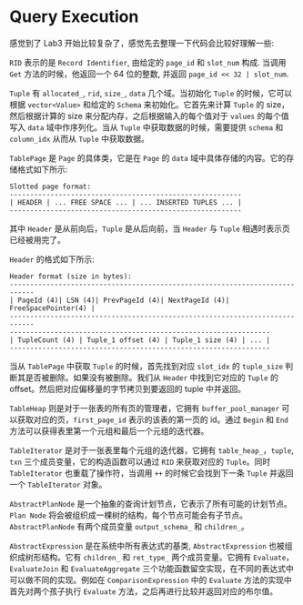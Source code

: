 # Query Execution
感觉到了 Lab3 开始比较复杂了，感觉先去整理一下代码会比较好理解一些:  
  
`RID` 表示的是 `Record Identifier`, 由给定的 `page_id` 和 `slot_num` 构成. 当调用 `Get` 方法的时候，他返回一个 64 位的整数, 并返回 `page_id << 32 | slot_num`.  
  
`Tuple` 有 `allocated_`, `rid`, `size_`, `data` 几个域。当初始化 `Tuple` 的时候，它可以根据 `vector<Value>` 和给定的 `Schema` 来初始化。它首先来计算 `Tuple` 的 size，然后根据计算的 size 来分配内存，之后根据输入的每个值对于 `values` 的每个值写入 `data` 域中作序列化。当从 `Tuple` 中获取数据的时候，需要提供 `schema` 和 `column_idx` 从而从 `Tuple` 中获取数据。 
  
`TablePage` 是 `Page` 的具体类，它是在 `Page` 的 `data` 域中具体存储的内容。它的存储格式如下所示:
```
Slotted page format:
---------------------------------------------------------
| HEADER | ... FREE SPACE ... | ... INSERTED TUPLES ... |
---------------------------------------------------------
```
其中 `Header` 是从前向后，`Tuple` 是从后向前，当 `Header` 与 `Tuple` 相遇时表示页已经被用完了。  
  
`Header` 的格式如下所示:
```
Header format (size in bytes):
----------------------------------------------------------------------------
| PageId (4)| LSN (4)| PrevPageId (4)| NextPageId (4)| FreeSpacePointer(4) |
----------------------------------------------------------------------------
----------------------------------------------------------------
| TupleCount (4) | Tuple_1 offset (4) | Tuple_1 size (4) | ... |
----------------------------------------------------------------
```  
当从 `TablePage` 中获取 `Tuple` 的时候，首先找到对应 `slot_idx` 的 `tuple_size` 判断其是否被删除。如果没有被删除。我们从 `Header` 中找到它对应的 `Tuple` 的 offset。然后把对应偏移量的字节拷贝到要返回的 tuple 中并返回。  

`TableHeap` 则是对于一张表的所有页的管理者，它拥有 `buffer_pool_manager` 可以获取对应的页，`first_page_id` 表示的该表的第一页的 id。通过 `Begin` 和 `End` 方法可以获得表里第一个元组和最后一个元组的迭代器。 
  
`TableIterator` 是对于一张表里每个元组的迭代器，它拥有 `table_heap_`，`tuple`, `txn` 三个成员变量，它的构造函数可以通过 `RID` 来获取对应的 `Tuple`。同时 `TableIterator` 也重载了操作符，当调用 `++` 的时候它会找到下一条 `Tuple` 并返回一个 `TableIterator` 对象。   
  
`AbstractPlanNode` 是一个抽象的查询计划节点，它表示了所有可能的计划节点。`Plan Node` 将会被组织成一棵树的结构，每个节点可能会有子节点。`AbstractPlanNode` 有两个成员变量 `output_schema_` 和 `children_`。  
  
`AbstractExpression` 是在系统中所有表达式的基类, `AbstractExpression` 也被组织成树形结构。它有 `children_` 和 `ret_type_` 两个成员变量。它拥有 `Evaluate`，`EvaluateJoin` 和 `EvaluateAggregate` 三个功能函数留空实现，在不同的表达式中可以做不同的实现。例如在 `ComparisonExpression` 中的 `Evaluate` 方法的实现中首先对两个孩子执行 `Evaluate` 方法，之后再进行比较并返回对应的布尔值。 